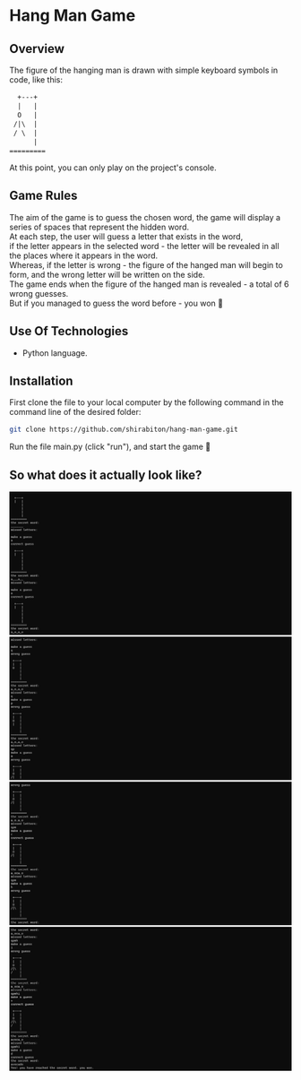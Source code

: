 # Hang Man Game
## Overview
The figure of the hanging man is drawn with simple keyboard symbols in code, like this:

```
  +---+
  |   |
  O   |
 /|\  |
 / \  |
      |
=========
```

At this point, you can only play on the project's console.
## Game Rules
The aim of the game is to guess the chosen word, the game will display a series of spaces that represent the hidden word.<br>
At each step, the user will guess a letter that exists in the word,<br>
if the letter appears in the selected word - the letter will be revealed in all the places where it appears in the word.<br>
Whereas, if the letter is wrong - the figure of the hanged man will begin to form, and the wrong letter will be written on the side.<br>
The game ends when the figure of the hanged man is revealed - a total of 6 wrong guesses.<br>
But if you managed to guess the word before - you won 🏅<br>
## Use Of Technologies
- Python language.
## Installation
First clone the file to your local computer by the following command in the command line of the desired folder:
```bash
git clone https://github.com/shirabiton/hang-man-game.git
```
Run the file main.py (click "run"), and start the game 🏁<br>
## So what does it actually look like?
![hang man game](Screenshots/1.png)
![hang man game](Screenshots/2.png)
![hang man game](Screenshots/3.png)
![hang man game](Screenshots/4.png) <br><br>



